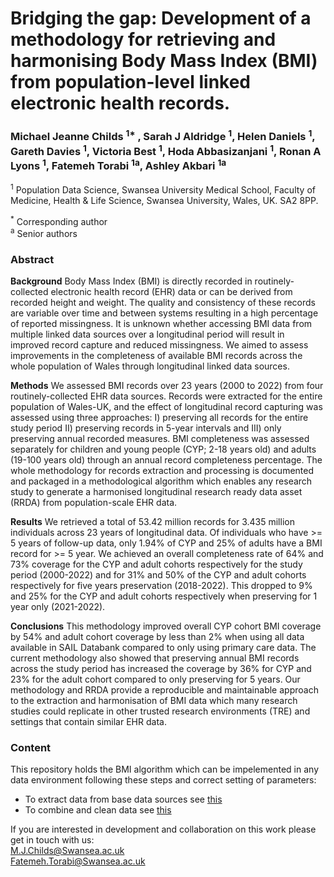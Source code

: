 # Bridging the gap: Development of a methodology for retrieving and harmonising Body Mass Index (BMI) from population-level linked electronic health records.

### Michael Jeanne Childs <sup>1*</sup> , Sarah J Aldridge <sup>1</sup>, Helen Daniels <sup>1</sup>, Gareth Davies <sup>1</sup>, Victoria Best <sup>1</sup>, Hoda Abbasizanjani <sup>1</sup>, Ronan A Lyons <sup>1</sup>, Fatemeh Torabi <sup>1a</sup>, Ashley Akbari <sup>1a</sup> <br>
 
<sup>1</sup> Population Data Science, Swansea University Medical School, Faculty of Medicine, Health & Life Science, Swansea University, Wales, UK. SA2 8PP.<br> 

<sup>*</sup> Corresponding author<br>
<sup>a</sup>  Senior authors <br>

### Abstract 

**Background** Body Mass Index (BMI) is directly recorded in routinely-collected electronic health record (EHR) data or can be derived from recorded height and weight. The quality and consistency of these records are variable over time and between systems resulting in a high percentage of reported missingness. It is unknown whether accessing BMI data from multiple linked data sources over a longitudinal period will result in improved record capture and reduced missingness. We aimed to assess improvements in the completeness of available BMI records across the whole population of Wales through longitudinal linked data sources. 

**Methods** We assessed BMI records over 23 years (2000 to 2022) from four routinely-collected EHR data sources. Records were extracted for the entire population of Wales-UK, and the effect of longitudinal record capturing was assessed using three approaches: I) preserving all records for the entire study period II) preserving records in 5-year intervals and III) only preserving annual recorded measures. BMI completeness was assessed separately for children and young people (CYP; 2-18 years old) and adults (19-100 years old) through an annual record completeness percentage. The whole methodology for records extraction and processing is documented and packaged in a methodological algorithm which enables any research study to generate a harmonised longitudinal research ready data asset (RRDA) from population-scale EHR data. 

**Results** We retrieved a total of 53.42 million records for 3.435 million individuals across 23 years of longitudinal data.  Of individuals who have >= 5 years of follow-up data, only 1.94% of CYP and 25% of adults have a BMI record for >= 5 year. We achieved an overall completeness rate of 64% and 73% coverage for the CYP and adult cohorts respectively for the study period (2000-2022) and for 31% and 50% of the CYP and adult cohorts respectively for five years preservation (2018-2022). This dropped to 9% and 25% for the CYP and adult cohorts respectively when preserving for 1 year only (2021-2022). 

**Conclusions** This methodology improved overall CYP cohort BMI coverage by 54% and adult cohort coverage by less than 2% when using all data available in SAIL Databank compared to only using primary care data. The current methodology also showed that preserving annual BMI records across the study period has increased the coverage by 36% for CYP and 23% for the adult cohort compared to only preserving for 5 years. Our methodology and RRDA provide a reproducible and maintainable approach to the extraction and harmonisation of BMI data which many research studies could replicate in other trusted research environments (TRE) and settings that contain similar EHR data. 

### Content

This repository holds the BMI algorithm which can be impelemented in any data environment following these steps and correct setting of parameters:
* To extract data from base data sources see <a href="[/about/about_team.htm](https://swanseauniversity.sharepoint.com/:w:/r/sites/HDR-UK-TeamAndProjects-UsrGrp/_layouts/15/Doc.aspx?sourcedoc=%7B814A024F-C958-4624-9182-C1F0C5B24175%7D&file=Manuscript%20.docx&action=default&mobileredirect=true)">this</a> 
* To combine and clean data see <a href="[/about/about_team.htm](InsertLink from this repo)">this</a> <br>

If you are interested in development and collaboration on this work please get in touch with us:<br>
<a href = "mailto: M.J.Childs@Swansea.ac.uk">M.J.Childs@Swansea.ac.uk</a> <br>
<a href = "mailto: Fatemeh.Torabi@Swansea.ac.uk">Fatemeh.Torabi@Swansea.ac.uk</a> <br>
